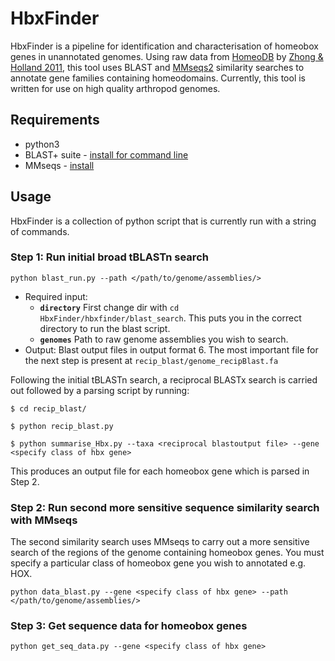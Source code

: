 # HbxFinder

HbxFinder is a pipeline for identification and characterisation of homeobox genes in unannotated genomes. Using raw data from [HomeoDB](http://homeodb.zoo.ox.ac.uk/) by [Zhong & Holland 2011](https://onlinelibrary.wiley.com/doi/full/10.1111/j.1525-142X.2011.00513.x), this tool uses BLAST and [MMseqs2](https://github.com/soedinglab/MMseqs2) similarity searches to annotate gene families containing homeodomains. Currently, this tool is written for use on high quality arthropod genomes.

## Requirements

* python3
* BLAST+ suite - [install for command line](https://www.ncbi.nlm.nih.gov/books/NBK279671/)
* MMseqs - [install](https://github.com/soedinglab/MMseqs2#installation)

## Usage

HbxFinder is a collection of python script that is currently run with a string of commands.

### Step 1: Run initial broad tBLASTn search

`python blast_run.py --path </path/to/genome/assemblies/> `

- Required input:
  - **`directory`** First change dir with `cd HbxFinder/hbxfinder/blast_search`. This puts you in the correct directory to run the blast script.
  - **`genomes`** Path to raw genome assemblies you wish to search.
- Output: Blast output files in output format 6. The most important file for the next step is present at `recip_blast/genome_recipBlast.fa`


Following the initial tBLASTn search, a reciprocal BLASTx search is carried out followed by a parsing script by running:

```
$ cd recip_blast/

$ python recip_blast.py

$ python summarise_Hbx.py --taxa <reciprocal blastoutput file> --gene <specify class of hbx gene>

```

This produces an output file for each homeobox gene which is parsed in Step 2.

### Step 2: Run	second more sensitive sequence similarity search with MMseqs

The second similarity search uses MMseqs to carry out a more sensitive search of the regions of the genome containing homeobox genes. You must specify a particular class of homeobox gene you wish to annotated e.g. HOX.

`python data_blast.py --gene <specify class of hbx gene> --path </path/to/genome/assemblies/> `


### Step 3: Get sequence data for homeobox genes

`python get_seq_data.py --gene <specify class of hbx gene> `
